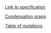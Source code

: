 [Link to specification](misc/Lab2-spec.pdf)


[Condensation grapg](misc/Lab2-Condensation_graph.pdf)


[Table of mutations](misc/mutation_table.pdf)
